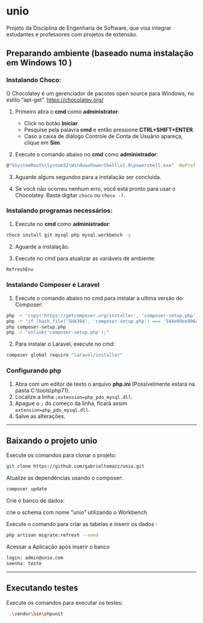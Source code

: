 # unio
Projeto da Disciplina de Engenharia de Software, que visa integrar estudantes e professores com projetos de extensão.

## Preparando ambiente (baseado numa instalação em Windows 10 )

### Instalando Choco:
O Chocolatey é um gerenciador de pacotes open source para Windows, no estilo “apt-get”.
https://chocolatey.org/

1. Primeiro abra o **cmd** como **administrator**:
    - Click no botão **Iniciar**.
    - Pesquise pela palavra **cmd** e então pressione **CTRL+SHIFT+ENTER**.
    - Caso a caixa de diálogo Controle de Conta de Usuário apareça, clique em **Sim**.

2. Execute o comando abaixo no **cmd** como **administrador**:	

```sh
@"%SystemRoot%\System32\WindowsPowerShell\v1.0\powershell.exe" -NoProfile -InputFormat None -ExecutionPolicy Bypass -Command "iex ((New-Object System.Net.WebClient).DownloadString('https://chocolatey.org/install.ps1'))" && SET "PATH=%PATH%;%ALLUSERSPROFILE%\chocolatey\bin"
```
3. Aguarde alguns segundos para a instalação ser concluída.

4. Se você não ocorreu nenhum erro, você está pronto para usar  o Chocolatey. Basta digitar `choco` ou `choco -?`.

### Instalando programas necessários:

1. Execute no **cmd** como **administrador**:

```sh
choco install git mysql php mysql.workbench -y
```
2. Aguarde a instalação.

3. Execute no cmd para atualizar as variáveis de ambiente:

```sh
RefreshEnv
```

### Instalando Composer e Laravel

1. Execute o comando abaixo no cmd para instalar a ultima versão do Composer:
```sh
php -r "copy('https://getcomposer.org/installer', 'composer-setup.php');"
php -r "if (hash_file('SHA384', 'composer-setup.php') === '544e09ee996cdf60ece3804abc52599c22b1f40f4323403c44d44fdfdd586475ca9813a858088ffbc1f233e9b180f061') { echo 'Installer verified'; } else { echo 'Installer corrupt'; unlink('composer-setup.php'); } echo PHP_EOL;"
php composer-setup.php
php -r "unlink('composer-setup.php');"
```

2. Para instalar o Laravel, execute no cmd:
```sh
composer global require "laravel/installer"
```

### Configurando php

1. Abra com um editor de texto o arquivo **php.ini** (Possivelmente estará na pasta C:\tools\php71).
2. Localize  a linha `;extension=php_pdo_mysql.dll`.
3. Apague o `;` do começo da linha, ficará assim  `extension=php_pdo_mysql.dll`.
4. Salve as alterações.

---

## Baixando o projeto unio

Execute os comandos para clonar o projeto:

```sh
git clone https://github.com/gabrieltomazz/unio.git
```

Atualize as dependências usando o composer:

```sh
composer update
```

Crie o banco de dados:

crie o schema com nome "unio" utilizando o Workbench 

Execute o comando para criar as tabelas e inserir os dados :

```sh
php artisan migrate:refresh --seed

```

Acessar a Aplicação após inserir o banco 

```sh
login: admin@unio.com
seenha: teste

```
---

## Executando testes

Execute os comandos para executar os testes:

```sh
 .\vendor\bin\phpunit
```